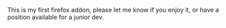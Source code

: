 This is my first firefox addon, please let me know if you enjoy it, or have a position available for a junior dev.
